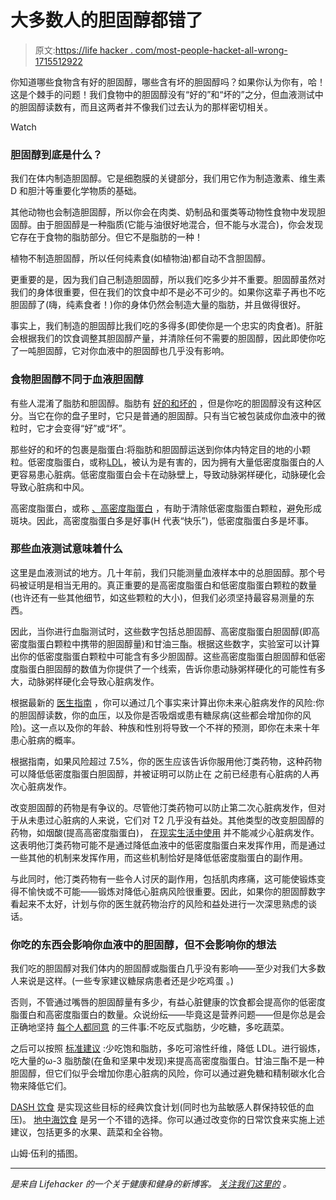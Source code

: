 # 大多数人的胆固醇都错了

> 原文:[https://life hacker . com/most-people-hacket-all-wrong-1715512922](https://lifehacker.com/most-people-have-cholesterol-all-wrong-1715512922)

你知道哪些食物含有好的胆固醇，哪些含有坏的胆固醇吗？如果你认为你有，哈！这是个棘手的问题！我们食物中的胆固醇没有“好的”和“坏的”之分，但血液测试中的胆固醇读数有，而且这两者并不像我们过去认为的那样密切相关。

Watch

### 胆固醇到底是什么？

我们在体内制造胆固醇。它是细胞膜的关键部分，我们用它作为制造激素、维生素 D 和胆汁等重要化学物质的基础。

其他动物也会制造胆固醇，所以你会在肉类、奶制品和蛋类等动物性食物中发现胆固醇。由于胆固醇是一种脂质(它能与油很好地混合，但不能与水混合)，你会发现它存在于食物的脂肪部分。但它不是脂肪的一种！

植物不制造胆固醇，所以任何纯素食(如植物油)都自动不含胆固醇。

更重要的是，因为我们自己制造胆固醇，所以我们吃多少并不重要。胆固醇虽然对我们的身体很重要，但在我们的饮食中却不是必不可少的。如果你这辈子再也不吃胆固醇了(嗨，纯素食者！)你的身体仍然会制造大量的脂肪，并且做得很好。

事实上，我们制造的胆固醇比我们吃的多得多(即使你是一个忠实的肉食者)。肝脏会根据我们的饮食调整其胆固醇产量，并清除任何不需要的胆固醇，因此即使你吃了一吨胆固醇，它对你血液中的胆固醇也几乎没有影响。

### 食物胆固醇不同于血液胆固醇

有些人混淆了脂肪和胆固醇。脂肪有 [好的和坏的](http://www.health.harvard.edu/staying-healthy/the-truth-about-fats-bad-and-good) ，但是你吃的胆固醇没有这种区分。当它在你的盘子里时，它只是普通的胆固醇。只有当它被包装成你血液中的微粒时，它才会变得“好”或“坏”。

那些好的和坏的包裹是脂蛋白:将脂肪和胆固醇运送到你体内特定目的地的小颗粒。低密度脂蛋白，或称[LDL](https://en.wikipedia.org/wiki/Low-density_lipoprotein)，被认为是有害的，因为拥有大量低密度脂蛋白的人更容易患心脏病。低密度脂蛋白会卡在动脉壁上，导致动脉粥样硬化，动脉硬化会导致心脏病和中风。

高密度脂蛋白，或称 [、高密度脂蛋白](https://en.wikipedia.org/wiki/High-density_lipoprotein) ，有助于清除低密度脂蛋白颗粒，避免形成斑块。因此，高密度脂蛋白多是好事(H 代表“快乐”)，低密度脂蛋白多是坏事。

### 那些血液测试意味着什么

这里是血液测试的地方。几十年前，我们只能测量血液样本中的总胆固醇。那个号码被证明是相当无用的。真正重要的是高密度脂蛋白和低密度脂蛋白颗粒的数量(也许还有一些其他细节，如这些颗粒的大小)，但我们必须坚持最容易测量的东西。

因此，当你进行血脂测试时，这些数字包括总胆固醇、高密度脂蛋白胆固醇(即高密度脂蛋白颗粒中携带的胆固醇量)和甘油三酯。根据这些数字，实验室可以计算出你的低密度脂蛋白颗粒中可能含有多少胆固醇。这些高密度脂蛋白胆固醇和低密度脂蛋白胆固醇的数值为你提供了一个线索，告诉你患动脉粥样硬化的可能性有多大，动脉粥样硬化会导致心脏病发作。

根据最新的 [医生指南](http://blog.heart.org/doctor-discussion-is-key-for-cholesterol-treatment/) ，你可以通过几个事实来计算出你未来心脏病发作的风险:你的胆固醇读数，你的血压，以及你是否吸烟或患有糖尿病(这些都会增加你的风险)。这一点以及你的年龄、种族和性别将导致一个不祥的预测，即你在未来十年患心脏病的概率。

根据指南，如果风险超过 7.5%，你的医生应该告诉你服用他汀类药物，这种药物可以降低低密度脂蛋白胆固醇，并被证明可以防止在 之前已经患有心脏病的人再次心脏病发作。

改变胆固醇的药物是有争议的。尽管他汀类药物可以防止第二次心脏病发作，但对于从未患过心脏病的人来说，它们对 T2 几乎没有益处。其他类型的改变胆固醇的药物，如烟酸(提高高密度脂蛋白)， [在现实生活中使用](http://www.uphs.upenn.edu/news/News_Releases/2013/03/rader/) 并不能减少心脏病发作。这表明他汀类药物可能不是通过降低血液中的低密度脂蛋白来发挥作用，而是通过一些其他的机制来发挥作用，而这些机制恰好是降低低密度脂蛋白的副作用。

与此同时，他汀类药物有一些令人讨厌的副作用，包括肌肉疼痛，这可能使锻炼变得不愉快或不可能——锻炼对降低心脏病风险很重要。因此，如果你的胆固醇数字看起来不太好，计划与你的医生就药物治疗的风险和益处进行一次深思熟虑的谈话。

### 你吃的东西会影响你血液中的胆固醇，但不会影响你的想法

我们吃的胆固醇对我们体内的胆固醇或脂蛋白几乎没有影响——至少对我们大多数人来说是这样。(一些专家建议糖尿病患者还是少吃鸡蛋 。)

否则，不管通过嘴唇的胆固醇量有多少，有益心脏健康的饮食都会提高你的低密度脂蛋白和高密度脂蛋白的数量。众说纷纭——毕竟这是营养问题——但是你总是会正确地坚持 [每个人都同意](http://vitals.lifehacker.com/the-only-three-things-everybody-agrees-on-when-it-comes-1709039566) 的三件事:不吃反式脂肪，少吃糖，多吃蔬菜。

之后可以按照 [标准建议](http://www.cnn.com/2009/HEALTH/expert.q.a/03/06/cholesterol.hdl.ldl.diet.jampolis/index.html?iref=24hours) :少吃饱和脂肪，多吃可溶性纤维，降低 LDL。进行锻炼，吃大量的ω-3 脂肪酸(在鱼和坚果中发现)来提高高密度脂蛋白。甘油三酯不是一种胆固醇，但它们似乎会增加你患心脏病的风险，你可以通过避免糖和精制碳水化合物来降低它们。

[DASH 饮食](http://dashdiet.org/what_is_the_dash_diet.asp) 是实现这些目标的经典饮食计划(同时也为盐敏感人群保持较低的血压)。 [地中海饮食](http://www.mayoclinic.org/healthy-lifestyle/nutrition-and-healthy-eating/in-depth/mediterranean-diet/art-20047801) 是另一个不错的选择。你可以通过改变你的日常饮食来实施上述建议，包括更多的水果、蔬菜和全谷物。

山姆·伍利的插图。

* * *

[](http://vitals.lifehacker.com/)**是来自 Lifehacker 的一个关于健康和健身的新博客。* [*关注我们这里的*](https://twitter.com/VitalsLH) *。**